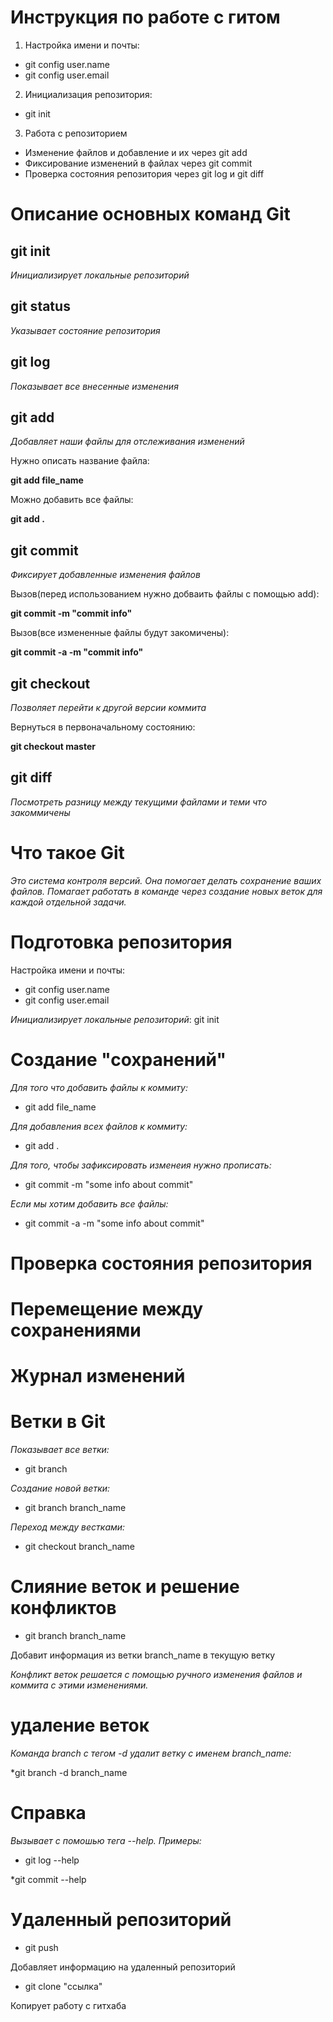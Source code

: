 # Инструкция по работе с гитом 

1. Настройка имени и почты:
* git config user.name
* git config user.email
2. Инициализация репозитория:
* git init 
3. Работа с репозиторием 
* Изменение файлов и добавление и их через git add
* Фиксирование изменений в файлах через git commit
* Проверка состояния репозитория через git log и git diff

# Описание основных команд Git  

## git init

*Инициализирует локальные репозиторий*

## git status 

*Указывает состояние репозитория*

## git log 

*Показывает все внесенные изменения*

## git add 

*Добавляет наши файлы для отслеживания изменений*

Нужно описать название файла:

**git add file_name**

Можно добавить все файлы:

**git add .**

## git commit 

*Фиксирует добавленные изменения файлов*

Вызов(перед использованием нужно добваить файлы с помощью add): 

**git commit -m "commit info"**

Вызов(все измененные файлы будут закомичены):

**git commit -a -m "commit info"**

## git checkout

*Позволяет перейти к другой версии коммита*

Вернуться в первоначальному состоянию:

**git checkout master**

## git diff

*Посмотреть разницу между текущими файлами и теми что закоммичены*

# Что такое Git

*Это система контроля версий. Она помогает делать сохранение ваших файлов. Помагает работать в команде через создание новых веток для каждой отдельной задачи.*

# Подготовка репозитория 

Настройка имени и почты:
* git config user.name
* git config user.email

*Инициализирует локальные репозиторий*:
git init

# Создание "сохранений"

*Для того что добавить файлы к коммиту:*

* git add file_name

*Для добавления всех файлов к коммиту:*

* git add .

*Для того, чтобы зафиксировать изменеия нужно прописать:*

* git commit -m "some info about commit"

*Если мы хотим добавить все файлы:*

* git commit -a -m "some info about commit"

# Проверка состояния репозитория 

# Перемещение между сохранениями 

# Журнал изменений 

# Ветки в Git
*Показывает все ветки:*

* git branch 

*Создание новой ветки:*

* git branch branch_name

*Переход между вестками:*

* git checkout branch_name

# Слияние веток и решение конфликтов 

* git branch branch_name

Добавит информация из ветки branch_name в текущую ветку

*Конфликт веток решается с помощью ручного изменения файлов и коммита с этими изменениями.*

# удаление веток

*Команда branch c тегом -d удалит ветку с именем branch_name:*

*git branch -d branch_name

# Справка 

*Вызывает с помошью тега --help. Примеры:*

* git log --help

*git commit --help

# Удаленный репозиторий 

* git push 

Добавляет информацию на удаленный репозиторий

* git clone "ссылка"

Копирует работу с гитхаба